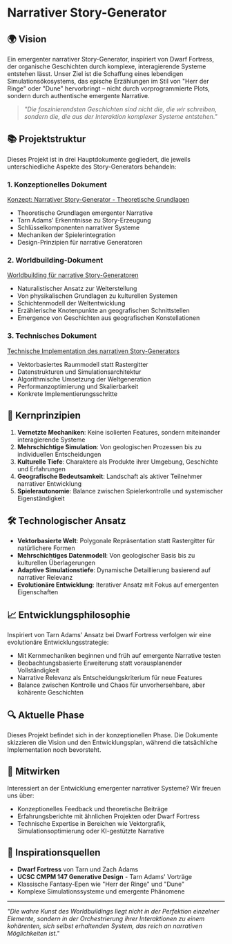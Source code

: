 # Narrativer Story-Generator

## 🌍 Vision

Ein emergenter narrativer Story-Generator, inspiriert von Dwarf Fortress, der organische Geschichten durch komplexe, interagierende Systeme entstehen lässt. Unser Ziel ist die Schaffung eines lebendigen Simulationsökosystems, das epische Erzählungen im Stil von "Herr der Ringe" oder "Dune" hervorbringt – nicht durch vorprogrammierte Plots, sondern durch authentische emergente Narrative.

> _"Die faszinierendsten Geschichten sind nicht die, die wir schreiben, sondern die, die aus der Interaktion komplexer Systeme entstehen."_

## 📚 Projektstruktur

Dieses Projekt ist in drei Hauptdokumente gegliedert, die jeweils unterschiedliche Aspekte des Story-Generators behandeln:

### 1. Konzeptionelles Dokument

[Konzept: Narrativer Story-Generator - Theoretische Grundlagen](./Konzept_Narrativer_Story-Generator.md)

- Theoretische Grundlagen emergenter Narrative
- Tarn Adams' Erkenntnisse zu Story-Erzeugung
- Schlüsselkomponenten narrativer Systeme
- Mechaniken der Spielerintegration
- Design-Prinzipien für narrative Generatoren

### 2. Worldbuilding-Dokument

[Worldbuilding für narrative Story-Generatoren](./Worldbuilding_für_narrative_Story-Generatoren.md)

- Naturalistischer Ansatz zur Welterstellung
- Von physikalischen Grundlagen zu kulturellen Systemen
- Schichtenmodell der Weltentwicklung
- Erzählerische Knotenpunkte an geografischen Schnittstellen
- Emergence von Geschichten aus geografischen Konstellationen

### 3. Technisches Dokument

[Technische Implementation des narrativen Story-Generators](./Technische_Implementation_des_narrativen_Story-Generators.md)

- Vektorbasiertes Raummodell statt Rastergitter
- Datenstrukturen und Simulationsarchitektur
- Algorithmische Umsetzung der Weltgeneration
- Performanzoptimierung und Skalierbarkeit
- Konkrete Implementierungsschritte

## 🔑 Kernprinzipien

1. **Vernetzte Mechaniken**: Keine isolierten Features, sondern miteinander interagierende Systeme
2. **Mehrschichtige Simulation**: Von geologischen Prozessen bis zu individuellen Entscheidungen
3. **Kulturelle Tiefe**: Charaktere als Produkte ihrer Umgebung, Geschichte und Erfahrungen
4. **Geografische Bedeutsamkeit**: Landschaft als aktiver Teilnehmer narrativer Entwicklung
5. **Spielerautonomie**: Balance zwischen Spielerkontrolle und systemischer Eigenständigkeit

## 🛠️ Technologischer Ansatz

- **Vektorbasierte Welt**: Polygonale Repräsentation statt Rastergitter für natürlichere Formen
- **Mehrschichtiges Datenmodell**: Von geologischer Basis bis zu kulturellen Überlagerungen
- **Adaptive Simulationstiefe**: Dynamische Detaillierung basierend auf narrativer Relevanz
- **Evolutionäre Entwicklung**: Iterativer Ansatz mit Fokus auf emergenten Eigenschaften

## 📈 Entwicklungsphilosophie

Inspiriert von Tarn Adams' Ansatz bei Dwarf Fortress verfolgen wir eine evolutionäre Entwicklungsstrategie:

- Mit Kernmechaniken beginnen und früh auf emergente Narrative testen
- Beobachtungsbasierte Erweiterung statt vorausplanender Vollständigkeit
- Narrative Relevanz als Entscheidungskriterium für neue Features
- Balance zwischen Kontrolle und Chaos für unvorhersehbare, aber kohärente Geschichten

## 🔍 Aktuelle Phase

Dieses Projekt befindet sich in der konzeptionellen Phase. Die Dokumente skizzieren die Vision und den Entwicklungsplan, während die tatsächliche Implementation noch bevorsteht.

## 🤝 Mitwirken

Interessiert an der Entwicklung emergenter narrativer Systeme? Wir freuen uns über:

- Konzeptionelles Feedback und theoretische Beiträge
- Erfahrungsberichte mit ähnlichen Projekten oder Dwarf Fortress
- Technische Expertise in Bereichen wie Vektorgrafik, Simulationsoptimierung oder KI-gestützte Narrative

## 📖 Inspirationsquellen

- **Dwarf Fortress** von Tarn und Zach Adams
- **UCSC CMPM 147 Generative Design** - Tarn Adams' Vorträge
- Klassische Fantasy-Epen wie "Herr der Ringe" und "Dune"
- Komplexe Simulationssysteme und emergente Phänomene

---

_"Die wahre Kunst des Worldbuildings liegt nicht in der Perfektion einzelner Elemente, sondern in der Orchestrierung ihrer Interaktionen zu einem kohärenten, sich selbst erhaltenden System, das reich an narrativen Möglichkeiten ist."_